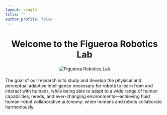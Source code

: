 ```yaml
---
layout: single
title: ""
author_profile: false
---
```


<h1 style="text-align: center;"><strong>Welcome to the Figueroa Robotics Lab</strong></h1>

<div style="text-align: center; margin: 20px 0;">
  <img src="{{ site.baseurl }}/assets/images/title_page.png" alt="Figueroa Robotics Lab" style="max-width: 100%; height: auto; border-radius: 8px;">
</div>

<p>
The goal of our research is to study and develop the physical and perceptual adaptive intelligence necessary for robots to learn from and interact with humans, while being able to adapt to a wide range of human capabilities, needs, and ever-changing environments—achieving fluid human-robot collaborative autonomy: when humans and robots collaborate harmoniously.
</p>
